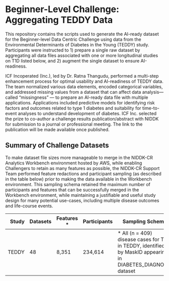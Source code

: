 # Beginner-Level Challenge: Aggregating TEDDY Data
This repository contains the scripts used to generate the AI-ready dataset for the Beginner-level Data Centric Challenge using data from the Environmental Determinants of Diabetes in the Young (TEDDY) study. Participants were instructed to 1) prepare a single raw dataset by aggregating all data files associated with one or more longitudinal studies on T1D listed below, and 2) augment the single dataset to ensure AI-readiness.

ICF Incoperated (Inc.), led by Dr. Ratna Thangudu, performed a multi-step enhancement process for optimal usability and AI-readiness of TEDDY data. The team normalized various data elements, encoded categorical variables, and addressed missing values from a dataset that can affect data analysis—called “missingness” — to prepare an AI-ready data file with multiple applications. Applications included predictive models for identifying risk factors and outcomes related to type 1 diabetes and suitability for time-to-event analyses to understand development of diabetes. ICF Inc. selected the prize to co-author a challenge results publication/abstract with NIDDK for submission to a journal or professional meeting. The link to the publication will be made available once published.

## Summary of Challenge Datasets
To make dataset file sizes more manageable to merge in the NIDDK-CR Analytics Workbench environment hosted by AWS, while enabling Challengers to retain as many features as possible, the NIDDK-CR Support Team performed feature redactions and participant sampling (as described in the table below) prior to making the data available in the Workbench environment. This sampling schema retained the maximum number of participants and features that can be successfully merged in the Workbench environment, while maintaining a justifiable and useful study design for many potential use-cases, including multiple disease outcomes and life-course events. 

| Study | Datasets |  Features *    |Participants| Sampling Schema |Data Dictionary|
|------:|----------|----------------|------------|-----------------|----------------|
|TEDDY|    48     |8,351          | 234,614    |* All (n = 409) disease cases for T1D in TEDDY, identified by MaskID appearing in DIABETES_DIAGNOSIS dataset| [TEDDY_Data Challenge_Data Dictionary.pdf](https://repository.niddk.nih.gov/media/studies/teddy/TEDDY_Data_Challenge_Data_Dictionary.pdf)|

